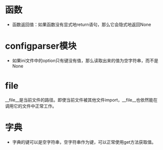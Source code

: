 # 函数
- 函数返回值：如果函数没有显式地return语句，那么它会隐式地返回None

# configparser模块
- 如果ini文件中的option只有键没有值，那么读取出来的值为空字符串，而不是None

# __file__
__file__是当前文件的路径。即使当前文件被其他文件import，__file__也依然能在调用它的文件中正常工作。

# 字典
- 字典的键可以是空字符串，空字符串作为键，可以正常使用get方法获取值。

